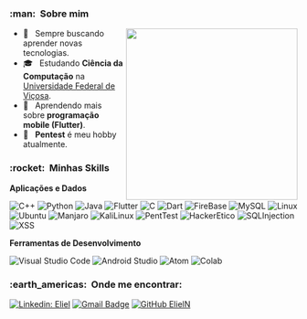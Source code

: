 <h3> :man: &nbsp;Sobre mim </h3>

<img align="right" width="300" src="https://i2.wp.com/allhtaccess.info/wp-content/uploads/2018/03/programming.gif?fit=1281%2C716&ssl=1" />

- 🤔 &nbsp; Sempre buscando aprender novas tecnologias.
- 🎓 &nbsp; Estudando **Ciência da Computação** na <a href="https://www.ufv.br/">Universidade Federal de Viçosa</a>.
- 🌱 &nbsp; Aprendendo mais sobre **programação mobile (Flutter)**.
- 🔭 &nbsp; **Pentest** é meu hobby atualmente.

<h3> :rocket: &nbsp;Minhas Skills </h3>

**Aplicações e Dados**

  ![C++](https://img.shields.io/badge/C%2B%2B-00599C?style=for-the-badge&logo=c%2B%2B&logoColor=white)
  ![Python](https://img.shields.io/badge/Python-FFFF00?style=for-the-badge&logo=python&logoColor=blue)
  ![Java](https://img.shields.io/badge/Java-ED8B00?style=for-the-badge&logo=java&logoColor=white)
  ![Flutter](https://img.shields.io/badge/Flutter-02569B?style=for-the-badge&logo=flutter&logoColor=white)
  ![C](https://img.shields.io/badge/C-00599C?style=for-the-badge&logo=c&logoColor=white)
  ![Dart](https://img.shields.io/badge/Dart-0175C2?style=for-the-badge&logo=dart&logoColor=white)
  ![FireBase](https://img.shields.io/badge/firebase-ffca28?style=for-the-badge&logo=firebase&logoColor=black)
  ![MySQL](https://img.shields.io/badge/MySQL-00000F?style=for-the-badge&logo=mysql&logoColor=white)
  ![Linux](https://img.shields.io/badge/Linux-FCC624?style=for-the-badge&logo=linux&logoColor=black)
  ![Ubuntu](https://img.shields.io/badge/Ubuntu-E95420?style=for-the-badge&logo=ubuntu&logoColor=white)
  ![Manjaro](https://img.shields.io/badge/manjaro-35BF5C?style=for-the-badge&logo=manjaro&logoColor=white)
  ![KaliLinux](https://img.shields.io/badge/Kali_Linux-557C94?style=for-the-badge&logo=kali-linux&logoColor=white)
  ![PentTest](https://img.shields.io/badge/PenTest-000000?style=for-the-badge&logo=pentest&logoColor=black)
  ![HackerEtico](https://img.shields.io/badge/Hacker_Ético-696969?style=for-the-badge)
  ![SQLInjection](https://img.shields.io/badge/SQL_Injection-000000?style=for-the-badge)
  ![XSS](https://img.shields.io/badge/XSS-000000?style=for-the-badge)
  

**Ferramentas de Desenvolvimento**

  ![Visual Studio Code](https://img.shields.io/badge/Visual_Studio_Code-0078D4?style=for-the-badge&logo=visual%20studio%20code&logoColor=white)
  ![Android Studio](https://img.shields.io/badge/Android_Studio-3DDC84?style=for-the-badge&logo=android-studio&logoColor=white)
  ![Atom](https://img.shields.io/badge/Atom-66595C?style=for-the-badge&logo=Atom&logoColor=white)
  ![Colab](https://img.shields.io/badge/Colab-F9AB00?style=for-the-badge&logo=googlecolab&color=525252)

<h3> :earth_americas: &nbsp;Onde me encontrar: </h3> 

[![Linkedin: Eliel](https://img.shields.io/badge/-Eliel-blue?style=flat-square&logo=Linkedin&logoColor=white&link=https://www.linkedin.com/in/eliel-souza-6b5919190)](https://www.linkedin.com/in/eliel-souza-6b5919190)
[![Gmail Badge](https://img.shields.io/badge/-elielnnsouza@gmail.com-FF0000?style=flat-square&logo=Gmail&logoColor=white&link=mailto:elielnnsouza@gmail.com)](mailto:elielnnsouza@gmail.com)
[![GitHub ElielN]( https://img.shields.io/github/followers/ElielN?label=follow&style=social)](https://github.com/ElielN)
